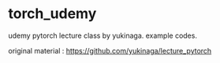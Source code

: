 # torch_udemy
udemy pytorch lecture class by yukinaga.
example codes.

original material :  https://github.com/yukinaga/lecture_pytorch
